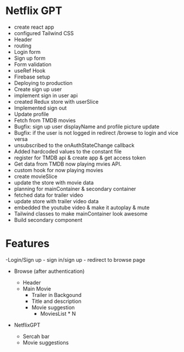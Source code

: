 # Netflix GPT

- create react app
- configured Tailwind CSS
- Header
- routing
- Login form
- Sign up form
- Form validation
- useRef Hook
- Firebase setup
- Deploying to production
- Create sign up user
- implement sign in user api
- created Redux store with userSlice
- Implemented sign out
- Update profile
- Fetch from TMDB movies
- Bugfix: sign up user displayName and profile picture update
- Bugfix: if the user is not logged in redirect /browse to login and vice versa 
- unsubscribed to the onAuthStateChange callback
- Added hardcoded values to the constant file
- register for TMDB api & create app & get access token
- Get data from TMDB now playing mvies API.
- custom hook for now playing movies
- create movieSlice
- update the store with movie data
- planning for mainContainer & secondary container
- fetched data for trailer video
- update store with trailer video data
- embedded the youtube video & make it autoplay & mute
- Tailwind classes to make mainContainer look awesome
- Build secondary component

# Features
-Login/Sign up
    - sign in/sign up
    - redirect to browse page  
- Browse (after authentication)
    - Header
    - Main Movie
        - Trailer in Backgound
        - Title and description
        - Movie suggestion
            - MoviesList * N

- NetflixGPT
    - Sercah bar
    - Movie suggestions